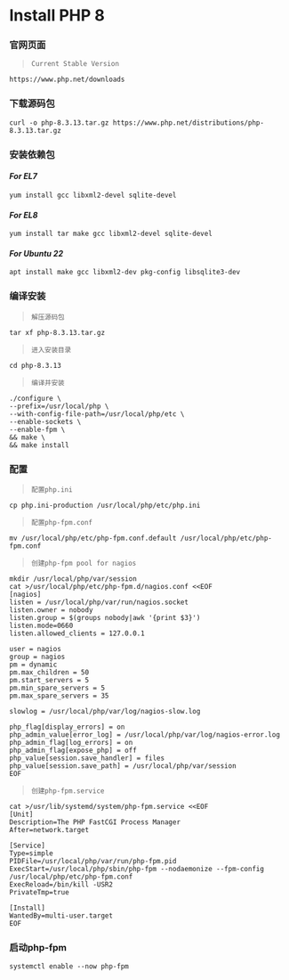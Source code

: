 # Install PHP 8

### 官网页面
>`Current Stable Version`
```shell
https://www.php.net/downloads
```

### 下载源码包
```shell
curl -o php-8.3.13.tar.gz https://www.php.net/distributions/php-8.3.13.tar.gz
```

### 安装依赖包
#### ***For EL7***
```shell
yum install gcc libxml2-devel sqlite-devel
```
#### ***For EL8***
```shell
yum install tar make gcc libxml2-devel sqlite-devel
```
#### ***For Ubuntu 22***
```shell
apt install make gcc libxml2-dev pkg-config libsqlite3-dev
```

### 编译安装
>`解压源码包`
```shell
tar xf php-8.3.13.tar.gz
```
>`进入安装目录`
```shell
cd php-8.3.13
```
>`编译并安装`
```shell
./configure \
--prefix=/usr/local/php \
--with-config-file-path=/usr/local/php/etc \
--enable-sockets \
--enable-fpm \
&& make \
&& make install
```

### 配置
>`配置php.ini`
```shell
cp php.ini-production /usr/local/php/etc/php.ini
```
>`配置php-fpm.conf`
```shell
mv /usr/local/php/etc/php-fpm.conf.default /usr/local/php/etc/php-fpm.conf
```
>`创建php-fpm pool for nagios`
```shell
mkdir /usr/local/php/var/session
cat >/usr/local/php/etc/php-fpm.d/nagios.conf <<EOF
[nagios]
listen = /usr/local/php/var/run/nagios.socket
listen.owner = nobody
listen.group = $(groups nobody|awk '{print $3}')
listen.mode=0660
listen.allowed_clients = 127.0.0.1

user = nagios
group = nagios
pm = dynamic
pm.max_children = 50
pm.start_servers = 5
pm.min_spare_servers = 5
pm.max_spare_servers = 35

slowlog = /usr/local/php/var/log/nagios-slow.log

php_flag[display_errors] = on
php_admin_value[error_log] = /usr/local/php/var/log/nagios-error.log
php_admin_flag[log_errors] = on
php_admin_flag[expose_php] = off
php_value[session.save_handler] = files
php_value[session.save_path] = /usr/local/php/var/session
EOF
```
>`创建php-fpm.service`
```shell
cat >/usr/lib/systemd/system/php-fpm.service <<EOF
[Unit]
Description=The PHP FastCGI Process Manager
After=network.target

[Service]
Type=simple
PIDFile=/usr/local/php/var/run/php-fpm.pid
ExecStart=/usr/local/php/sbin/php-fpm --nodaemonize --fpm-config /usr/local/php/etc/php-fpm.conf
ExecReload=/bin/kill -USR2
PrivateTmp=true

[Install]
WantedBy=multi-user.target
EOF
```

### 启动php-fpm
```shell
systemctl enable --now php-fpm
```
